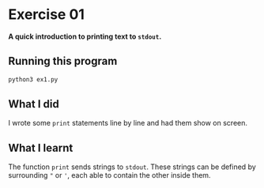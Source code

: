 # Exercise 01

**A quick introduction to printing text to `stdout`.**

## Running this program

```sh
python3 ex1.py
```

## What I did

I wrote some `print` statements line by line and had them show on screen.

## What I learnt

The function `print` sends strings to `stdout`.
These strings can be defined by surrounding `"` or `'`, each able to contain the other inside them.
